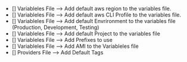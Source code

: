 - [] Variableles File --> Add default aws region to the variables file.
- [] Variableles File --> Add default aws CLI Profile to the variables file.
- [] Variableles File --> Add default Envrironment to the variables file (Production, Development, Testing)
- [] Variableles File --> Add default Project to the variables file 
- [] Variableles File --> Add Prefixes to use 
- [] Variableles File --> Add AMI to the Variableles file
- [] Providers File --> Add Default Tags